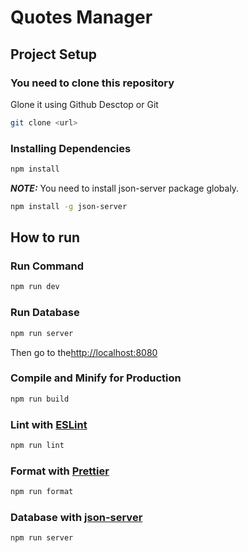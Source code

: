 # Quotes Manager

## Project Setup

###  You need to clone this repository
 Glone it using Github Desctop or Git
```sh
git clone <url>
```

### Installing Dependencies

```sh
npm install
```

**_NOTE:_**  You need to install json-server package globaly.
```sh
npm install -g json-server
```


## How to run


### Run Command

```sh
npm run dev
```
### Run Database

```sh
npm run server
```
<p>Then go to the<a href='http://localhost:8080'>http://localhost:8080</a></p>

### Compile and Minify for Production

```sh
npm run build
```

### Lint with [ESLint](https://eslint.org/)

```sh
npm run lint
```

### Format with [Prettier](https://prettier.io/)

```sh
npm run format
```

### Database with [json-server](https://egghead.io/lessons/javascript-creating-demo-apis-with-json-server)

```sh
npm run server
```

